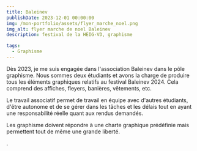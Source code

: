 ```yaml
---
title: Baleinev
publishDate: 2023-12-01 00:00:00
img: /mon-portfolio/assets/flyer_marche_noel.png
img_alt: flyer marche de noel Baleinev
description: festival de la HEIG-VD, graphisme

tags:
  - Graphisme
---
```


Dès 2023, je me suis engagée dans l'association Baleinev dans le pôle graphisme. Nous sommes deux étudiants et avons la charge de produire tous les éléments graphiques relatifs au festival Baleinev 2024. Cela comprend des affiches, fleyers, banières, vêtements, etc.

Le travail associatif permet de travail en équipe avec d'autres étudiants, d'être autonome et de se gérer dans les tâches et les délais tout en ayant une responsabilité réelle quant aux rendus demandés.

Les graphisme doivent répondre à une charte graphique prédéfinie mais permettent tout de même une grande liberté.

.
